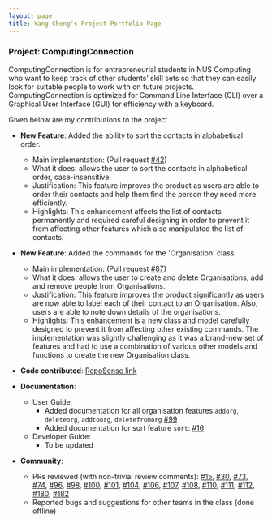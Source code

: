 ```yaml
---
layout: page
title: Yang Cheng's Project Portfolio Page
---
```


### Project: ComputingConnection

ComputingConnection is for entrepreneurial students in NUS Computing who want
to keep track of other students’ skill sets so that they can easily look for
suitable people to work with on future projects.
ComputingConnection is optimized for Command Line Interface (CLI)
over a Graphical User Interface (GUI) for efficiency with a keyboard.

Given below are my contributions to the project.

* **New Feature**: Added the ability to sort the contacts in alphabetical order.
    * Main implementation: (Pull request [\#42](https://github.com/AY2122S1-CS2103T-W10-3/tp/pull/42))
    * What it does: allows the user to sort the contacts in alphabetical order, case-insensitive.
    * Justification: This feature improves the product as users are able to order their contacts and help them find
      the person they need more efficiently.
    * Highlights: This enhancement affects the list of contacts permanently and required careful designing in order to prevent
    it from affecting other features which also manipulated the list of contacts.
    

* **New Feature**: Added the commands for the 'Organisation' class.
    * Main implementation: (Pull request [\#87](https://github.com/AY2122S1-CS2103T-W10-3/tp/pull/87))
    * What it does: allows the user to create and delete Organisations, add and remove people from Organisations.
    * Justification: This feature improves the product significantly as users are now able to label each of their contact
      to an Organisation. Also, users are able to note down details of the organisations.
    * Highlights: This enhancement is a new class and model carefully designed to prevent it from affecting
      other existing commands. The implementation was slightly challenging as it was a brand-new set of features and had to
      use a combination of various other models and functions to create the new Organisation class.


* **Code contributed**: [RepoSense link](https://nus-cs2103-ay2122s1.github.io/tp-dashboard/?search=AY2122S1-CS2103T-W10-3&sort=groupTitle&sortWithin=title&timeframe=commit&mergegroup=&groupSelect=groupByRepos&breakdown=true&checkedFileTypes=docs~functional-code~test-code~other&since=2021-09-17&tabOpen=true&tabType=authorship&tabAuthor=djiangel&tabRepo=AY2122S1-CS2103T-W10-3%2Ftp%5Bmaster%5D&authorshipIsMergeGroup=false&authorshipFileTypes=docs~functional-code~test-code&authorshipIsBinaryFileTypeChecked=false)

* **Documentation**:
    * User Guide:
        * Added documentation for all organisation features `addorg`, `deleteorg`, `addtoorg`, `deletefromorg` [\#99](https://github.com/AY2122S1-CS2103T-W10-3/tp/pull/99)
        * Added documentation for sort feature `sort`:
          [\#16](https://github.com/AY2122S1-CS2103T-W10-3/tp/pull/16)
    * Developer Guide:
        * To be updated

* **Community**:
    * PRs reviewed (with non-trivial review comments):
      [\#15](https://github.com/AY2122S1-CS2103T-W10-3/tp/pull/15),
      [\#30](https://github.com/AY2122S1-CS2103T-W10-3/tp/pull/30),
      [\#73](https://github.com/AY2122S1-CS2103T-W10-3/tp/pull/73),
      [\#74](https://github.com/AY2122S1-CS2103T-W10-3/tp/pull/74),
      [\#96](https://github.com/AY2122S1-CS2103T-W10-3/tp/pull/96),
      [\#98](https://github.com/AY2122S1-CS2103T-W10-3/tp/pull/98),
      [\#100](https://github.com/AY2122S1-CS2103T-W10-3/tp/pull/100),
      [\#101](https://github.com/AY2122S1-CS2103T-W10-3/tp/pull/101),
      [\#104](https://github.com/AY2122S1-CS2103T-W10-3/tp/pull/104),
      [\#106](https://github.com/AY2122S1-CS2103T-W10-3/tp/pull/106),
      [\#107](https://github.com/AY2122S1-CS2103T-W10-3/tp/pull/107),
      [\#108](https://github.com/AY2122S1-CS2103T-W10-3/tp/pull/108),
      [\#110](https://github.com/AY2122S1-CS2103T-W10-3/tp/pull/110),
      [\#111](https://github.com/AY2122S1-CS2103T-W10-3/tp/pull/111),
      [\#112](https://github.com/AY2122S1-CS2103T-W10-3/tp/pull/112),
      [\#180](https://github.com/AY2122S1-CS2103T-W10-3/tp/pull/180),
      [\#182](https://github.com/AY2122S1-CS2103T-W10-3/tp/pull/182)
    * Reported bugs and suggestions for other teams in the class (done offline)
  
